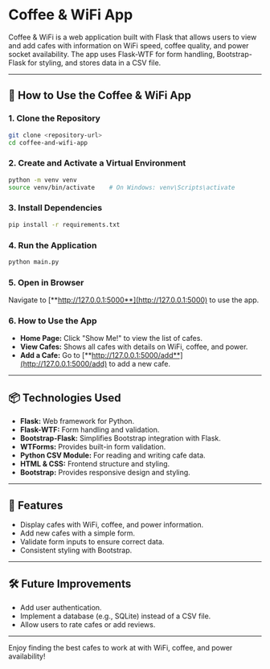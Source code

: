 # Coffee & WiFi App

Coffee & WiFi is a web application built with Flask that allows users to view and add cafes with information on WiFi speed, coffee quality, and power socket availability. The app uses Flask-WTF for form handling, Bootstrap-Flask for styling, and stores data in a CSV file.

---

## 🚀 **How to Use the Coffee & WiFi App**

### 1. **Clone the Repository**

```bash
git clone <repository-url>
cd coffee-and-wifi-app
```

### 2. **Create and Activate a Virtual Environment**

```bash
python -m venv venv
source venv/bin/activate    # On Windows: venv\Scripts\activate
```

### 3. **Install Dependencies**

```bash
pip install -r requirements.txt
```

### 4. **Run the Application**

```bash
python main.py
```

### 5. **Open in Browser**

Navigate to [**http://127.0.0.1:5000**](http://127.0.0.1:5000) to use the app.

### 6. **How to Use the App**

- **Home Page:** Click "Show Me!" to view the list of cafes.
- **View Cafes:** Shows all cafes with details on WiFi, coffee, and power.
- **Add a Cafe:** Go to [**http://127.0.0.1:5000/add**](http://127.0.0.1:5000/add) to add a new cafe.

---

## 📦 **Technologies Used**

- **Flask:** Web framework for Python.
- **Flask-WTF:** Form handling and validation.
- **Bootstrap-Flask:** Simplifies Bootstrap integration with Flask.
- **WTForms:** Provides built-in form validation.
- **Python CSV Module:** For reading and writing cafe data.
- **HTML & CSS:** Frontend structure and styling.
- **Bootstrap:** Provides responsive design and styling.

---

## 🎯 **Features**

- Display cafes with WiFi, coffee, and power information.
- Add new cafes with a simple form.
- Validate form inputs to ensure correct data.
- Consistent styling with Bootstrap.

---

## 🛠 **Future Improvements**

- Add user authentication.
- Implement a database (e.g., SQLite) instead of a CSV file.
- Allow users to rate cafes or add reviews.

---

Enjoy finding the best cafes to work at with WiFi, coffee, and power availability!

